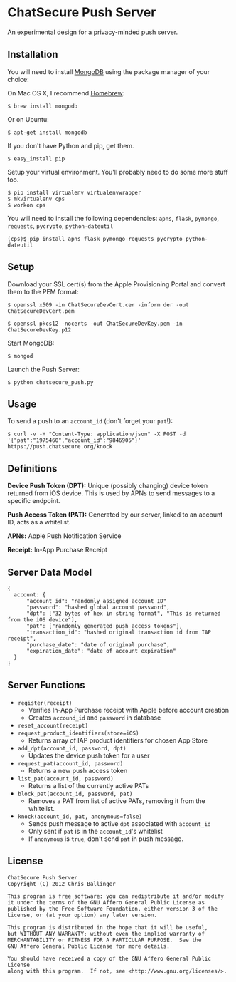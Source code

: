 ChatSecure Push Server
======================

An experimental design for a privacy-minded push server.

Installation
------------

You will need to install [MongoDB](http://www.mongodb.org) using the package manager of your choice:

On Mac OS X, I recommend [Homebrew](http://mxcl.github.com/homebrew/):

    $ brew install mongodb

Or on Ubuntu:

    $ apt-get install mongodb

If you don't have Python and pip, get them.

    $ easy_install pip

Setup your virtual environment. You'll probably need to do some more stuff too.

    $ pip install virtualenv virtualenvwrapper
    $ mkvirtualenv cps
    $ workon cps
    
You will need to install the following dependencies: `apns`, `flask`, `pymongo`, `requests`, `pycrypto`, `python-dateutil`

    (cps)$ pip install apns flask pymongo requests pycrypto python-dateutil
    
Setup
---------

Download your SSL cert(s) from the Apple Provisioning Portal and convert them to the PEM format:

    $ openssl x509 -in ChatSecureDevCert.cer -inform der -out ChatSecureDevCert.pem
    
    $ openssl pkcs12 -nocerts -out ChatSecureDevKey.pem -in ChatSecureDevKey.p12
    
Start MongoDB:
    
    $ mongod

Launch the Push Server:

    $ python chatsecure_push.py
    
Usage
----------

To send a push to an `account_id` (don't forget your `pat`!): 

    $ curl -v -H "Content-Type: application/json" -X POST -d '{"pat":"1975460","account_id":"9846905"}' https://push.chatsecure.org/knock

Definitions
---------

**Device Push Token (DPT):** Unique (possibly changing) device token returned from iOS device. This is used by APNs to send messages to a specific endpoint.
**Push Access Token (PAT):** Generated by our server, linked to an account ID, acts as a whitelist.
**APNs:** Apple Push Notification Service
**Receipt:** In-App Purchase Receipt
Server Data Model----------
    {
      account: {
          "account_id": "randomly assigned account ID"
          "password": "hashed global account password",
          "dpt": ["32 bytes of hex in string format", "This is returned from the iOS device"],
          "pat": ["randomly generated push access tokens"],
          "transaction_id": "hashed original transaction id from IAP receipt",
          "purchase_date": "date of original purchase",
          "expiration_date": "date of account expiration"
      }
    }

Server Functions
--------------

* `register(receipt)`
	* Verifies In-App Purchase receipt with Apple before account creation
	* Creates `accound_id` and `password` in database
* `reset_account(receipt)`
* `request_product_identifiers(store=iOS)`
	* Returns array of IAP product identifiers for chosen App Store
* `add_dpt(account_id, password, dpt)`
	* Updates the device push token for a user
* `request_pat(account_id, password)`
	* Returns a new push access token
* `list_pat(account_id, password)`
	* Returns a list of the currently active PATs
* `block_pat(account_id, password, pat)`
	* Removes a PAT from list of active PATs, removing it from the whitelist.
* `knock(account_id, pat, anonymous=false)`
	* Sends push message to active `dpt` associated with `account_id`
	* Only sent if `pat` is in the `account_id`'s whitelist 
	* If `anonymous` is `true`, don't send `pat` in push message.

License
---------

	ChatSecure Push Server
	Copyright (C) 2012 Chris Ballinger
	
	This program is free software: you can redistribute it and/or modify
	it under the terms of the GNU Affero General Public License as
	published by the Free Software Foundation, either version 3 of the
	License, or (at your option) any later version.
	
	This program is distributed in the hope that it will be useful,
	but WITHOUT ANY WARRANTY; without even the implied warranty of
	MERCHANTABILITY or FITNESS FOR A PARTICULAR PURPOSE.  See the
	GNU Affero General Public License for more details.
	
	You should have received a copy of the GNU Affero General Public License
	along with this program.  If not, see <http://www.gnu.org/licenses/>.